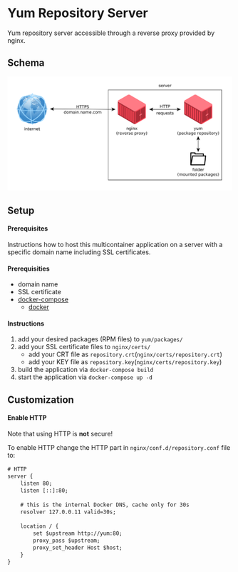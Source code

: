 # Yum Repository Server

Yum repository server accessible through a reverse proxy provided by nginx.

## Schema

![schema.png](.other/schema.png)

## Setup

#### Prerequisites

Instructions how to host this multicontainer application on a server with a specific domain name including SSL certificates.

#### Prerequisities

* domain name
* SSL certificate
* [docker-compose](https://docs.docker.com/compose)
    * [docker](https://docs.docker.com/engine)

#### Instructions

1. add your desired packages (RPM files) to `yum/packages/`
1. add your SSL certificate files to `nginx/certs/`
    * add your CRT file as `repository.crt`(`nginx/certs/repository.crt`)
    * add your KEY file as `repository.key`(`nginx/certs/repository.key`)
1. build the application via `docker-compose build`
1. start the application via `docker-compose up -d`

## Customization

#### Enable HTTP

Note that using HTTP is **not** secure!

To enable HTTP change the HTTP part in `nginx/conf.d/repository.conf` file to:

```
# HTTP
server {
    listen 80;
    listen [::]:80;

    # this is the internal Docker DNS, cache only for 30s
    resolver 127.0.0.11 valid=30s;

    location / {
        set $upstream http://yum:80;
        proxy_pass $upstream;
        proxy_set_header Host $host;
    }
}
```
